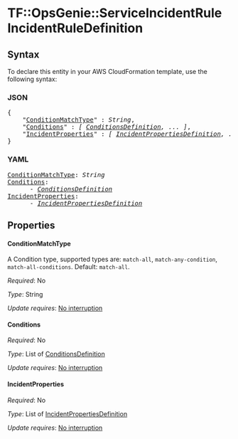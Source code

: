 # TF::OpsGenie::ServiceIncidentRule IncidentRuleDefinition

## Syntax

To declare this entity in your AWS CloudFormation template, use the following syntax:

### JSON

<pre>
{
    "<a href="#conditionmatchtype" title="ConditionMatchType">ConditionMatchType</a>" : <i>String</i>,
    "<a href="#conditions" title="Conditions">Conditions</a>" : <i>[ <a href="conditionsdefinition.md">ConditionsDefinition</a>, ... ]</i>,
    "<a href="#incidentproperties" title="IncidentProperties">IncidentProperties</a>" : <i>[ <a href="incidentpropertiesdefinition.md">IncidentPropertiesDefinition</a>, ... ]</i>
}
</pre>

### YAML

<pre>
<a href="#conditionmatchtype" title="ConditionMatchType">ConditionMatchType</a>: <i>String</i>
<a href="#conditions" title="Conditions">Conditions</a>: <i>
      - <a href="conditionsdefinition.md">ConditionsDefinition</a></i>
<a href="#incidentproperties" title="IncidentProperties">IncidentProperties</a>: <i>
      - <a href="incidentpropertiesdefinition.md">IncidentPropertiesDefinition</a></i>
</pre>

## Properties

#### ConditionMatchType

A Condition type, supported types are: `match-all`, `match-any-condition`, `match-all-conditions`. Default: `match-all`.

_Required_: No

_Type_: String

_Update requires_: [No interruption](https://docs.aws.amazon.com/AWSCloudFormation/latest/UserGuide/using-cfn-updating-stacks-update-behaviors.html#update-no-interrupt)

#### Conditions

_Required_: No

_Type_: List of <a href="conditionsdefinition.md">ConditionsDefinition</a>

_Update requires_: [No interruption](https://docs.aws.amazon.com/AWSCloudFormation/latest/UserGuide/using-cfn-updating-stacks-update-behaviors.html#update-no-interrupt)

#### IncidentProperties

_Required_: No

_Type_: List of <a href="incidentpropertiesdefinition.md">IncidentPropertiesDefinition</a>

_Update requires_: [No interruption](https://docs.aws.amazon.com/AWSCloudFormation/latest/UserGuide/using-cfn-updating-stacks-update-behaviors.html#update-no-interrupt)

